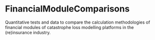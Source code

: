 # FinancialModuleComparisons
Quantitative tests and data to compare the calculation methodologies of financial modules of catastrophe loss modelling platforms in the (re)insurance industry.
